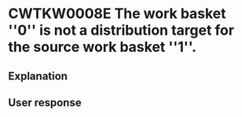 # CWTKW0008E The work basket ''0'' is not a distribution target for the source work basket ''1''.

## Explanation

## User response